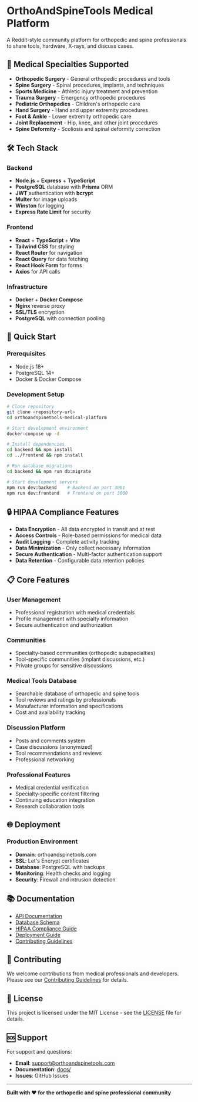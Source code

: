 # OrthoAndSpineTools Medical Platform

A Reddit-style community platform for orthopedic and spine professionals to share tools, hardware, X-rays, and discuss cases.

## 🏥 Medical Specialties Supported

- **Orthopedic Surgery** - General orthopedic procedures and tools
- **Spine Surgery** - Spinal procedures, implants, and techniques
- **Sports Medicine** - Athletic injury treatment and prevention
- **Trauma Surgery** - Emergency orthopedic procedures
- **Pediatric Orthopedics** - Children's orthopedic care
- **Hand Surgery** - Hand and upper extremity procedures
- **Foot & Ankle** - Lower extremity orthopedic care
- **Joint Replacement** - Hip, knee, and other joint procedures
- **Spine Deformity** - Scoliosis and spinal deformity correction

## 🛠️ Tech Stack

### Backend
- **Node.js** + **Express** + **TypeScript**
- **PostgreSQL** database with **Prisma** ORM
- **JWT** authentication with **bcrypt**
- **Multer** for image uploads
- **Winston** for logging
- **Express Rate Limit** for security

### Frontend
- **React** + **TypeScript** + **Vite**
- **Tailwind CSS** for styling
- **React Router** for navigation
- **React Query** for data fetching
- **React Hook Form** for forms
- **Axios** for API calls

### Infrastructure
- **Docker** + **Docker Compose**
- **Nginx** reverse proxy
- **SSL/TLS** encryption
- **PostgreSQL** with connection pooling

## 🚀 Quick Start

### Prerequisites
- Node.js 18+
- PostgreSQL 14+
- Docker & Docker Compose

### Development Setup
```bash
# Clone repository
git clone <repository-url>
cd orthoandspinetools-medical-platform

# Start development environment
docker-compose up -d

# Install dependencies
cd backend && npm install
cd ../frontend && npm install

# Run database migrations
cd backend && npm run db:migrate

# Start development servers
npm run dev:backend    # Backend on port 3001
npm run dev:frontend   # Frontend on port 3000
```

## 🔒 HIPAA Compliance Features

- **Data Encryption** - All data encrypted in transit and at rest
- **Access Controls** - Role-based permissions for medical data
- **Audit Logging** - Complete activity tracking
- **Data Minimization** - Only collect necessary information
- **Secure Authentication** - Multi-factor authentication support
- **Data Retention** - Configurable data retention policies

## 📋 Core Features

### User Management
- Professional registration with medical credentials
- Profile management with specialty information
- Secure authentication and authorization

### Communities
- Specialty-based communities (orthopedic subspecialties)
- Tool-specific communities (implant discussions, etc.)
- Private groups for sensitive discussions

### Medical Tools Database
- Searchable database of orthopedic and spine tools
- Tool reviews and ratings by professionals
- Manufacturer information and specifications
- Cost and availability tracking

### Discussion Platform
- Posts and comments system
- Case discussions (anonymized)
- Tool recommendations and reviews
- Professional networking

### Professional Features
- Medical credential verification
- Specialty-specific content filtering
- Continuing education integration
- Research collaboration tools

## 🌐 Deployment

### Production Environment
- **Domain**: orthoandspinetools.com
- **SSL**: Let's Encrypt certificates
- **Database**: PostgreSQL with backups
- **Monitoring**: Health checks and logging
- **Security**: Firewall and intrusion detection

## 📚 Documentation

- [API Documentation](docs/api.md)
- [Database Schema](docs/database.md)
- [HIPAA Compliance Guide](docs/hipaa-compliance.md)
- [Deployment Guide](docs/deployment.md)
- [Contributing Guidelines](docs/contributing.md)

## 🤝 Contributing

We welcome contributions from medical professionals and developers. Please see our [Contributing Guidelines](docs/contributing.md) for details.

## 📄 License

This project is licensed under the MIT License - see the [LICENSE](LICENSE) file for details.

## 🆘 Support

For support and questions:
- **Email**: support@orthoandspinetools.com
- **Documentation**: [docs/](docs/)
- **Issues**: GitHub Issues

---

**Built with ❤️ for the orthopedic and spine professional community**